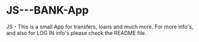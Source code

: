 # JS---BANK-App
JS - This is a small App for transfers, loans and much more. For more info's, and also for LOG IN info's please check the README file.
